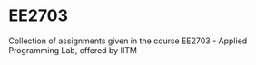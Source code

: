 # EE2703
Collection of assignments given in the course EE2703 - Applied Programming Lab, offered by IITM
